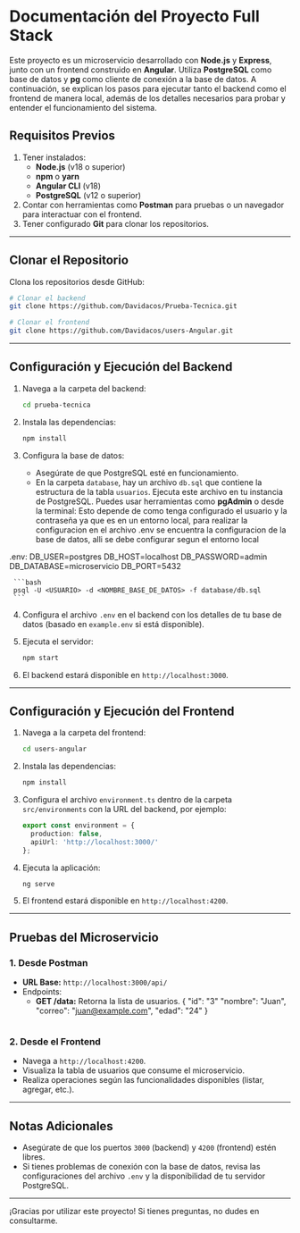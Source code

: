 # Documentación del Proyecto Full Stack

Este proyecto es un microservicio desarrollado con **Node.js** y **Express**, junto con un frontend construido en **Angular**. Utiliza **PostgreSQL** como base de datos y **pg** como cliente de conexión a la base de datos. A continuación, se explican los pasos para ejecutar tanto el backend como el frontend de manera local, además de los detalles necesarios para probar y entender el funcionamiento del sistema.

## Requisitos Previos

1. Tener instalados:
   - **Node.js** (v18 o superior)
   - **npm** o **yarn**
   - **Angular CLI** (v18)
   - **PostgreSQL** (v12 o superior)
2. Contar con herramientas como **Postman** para pruebas o un navegador para interactuar con el frontend.
3. Tener configurado **Git** para clonar los repositorios.

---

## Clonar el Repositorio

Clona los repositorios desde GitHub:

```bash
# Clonar el backend
git clone https://github.com/Davidacos/Prueba-Tecnica.git

# Clonar el frontend
git clone https://github.com/Davidacos/users-Angular.git
```

---

## Configuración y Ejecución del Backend

1. Navega a la carpeta del backend:

   ```bash
   cd prueba-tecnica
   ```

2. Instala las dependencias:

   ```bash
   npm install
   ```

3. Configura la base de datos:
   - Asegúrate de que PostgreSQL esté en funcionamiento.
   - En la carpeta `database`, hay un archivo `db.sql` que contiene la estructura de la tabla `usuarios`. Ejecuta este archivo en tu instancia de PostgreSQL. Puedes usar herramientas como **pgAdmin** o desde la terminal:
  Esto depende de como tenga configurado el usuario y la contraseña ya que es en un entorno local, para realizar la configuracion en el archivo .env se encuentra la configuracion de la base de datos, alli se debe configurar segun el entorno local    

 .env:
  DB_USER=postgres
  DB_HOST=localhost
  DB_PASSWORD=admin
  DB_DATABASE=microservicio
  DB_PORT=5432    

     ```bash
     psql -U <USUARIO> -d <NOMBRE_BASE_DE_DATOS> -f database/db.sql
     ```

4. Configura el archivo `.env` en el backend con los detalles de tu base de datos (basado en `example.env` si está disponible).

5. Ejecuta el servidor:

   ```bash
   npm start
   ```

6. El backend estará disponible en `http://localhost:3000`.

---

## Configuración y Ejecución del Frontend

1. Navega a la carpeta del frontend:

   ```bash
   cd users-angular
   ```

2. Instala las dependencias:

   ```bash
   npm install
   ```

3. Configura el archivo `environment.ts` dentro de la carpeta `src/environments` con la URL del backend, por ejemplo:

   ```typescript
   export const environment = {
     production: false,
     apiUrl: 'http://localhost:3000/'
   };
   ```

4. Ejecuta la aplicación:

   ```bash
   ng serve
   ```

5. El frontend estará disponible en `http://localhost:4200`.

---

## Pruebas del Microservicio

### 1. **Desde Postman**

- **URL Base:** `http://localhost:3000/api/`
- Endpoints:
  - **GET /data:** Retorna la lista de usuarios.
      {
        "id": "3"
        "nombre": "Juan",
        "correo": "juan@example.com",
        "edad": "24"
      }
      ```

### 2. **Desde el Frontend**

- Navega a `http://localhost:4200`.
- Visualiza la tabla de usuarios que consume el microservicio.
- Realiza operaciones según las funcionalidades disponibles (listar, agregar, etc.).

---



## Notas Adicionales

- Asegúrate de que los puertos `3000` (backend) y `4200` (frontend) estén libres.
- Si tienes problemas de conexión con la base de datos, revisa las configuraciones del archivo `.env` y la disponibilidad de tu servidor PostgreSQL.

---

¡Gracias por utilizar este proyecto! Si tienes preguntas, no dudes en consultarme.

